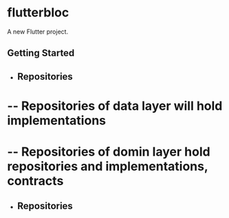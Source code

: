 # flutterbloc

A new Flutter project.

## Getting Started


 - ## Repositories
 # -- Repositories of data layer will hold implementations
 # -- Repositories of domin layer hold repositories and implementations, contracts
 - ## Repositories
